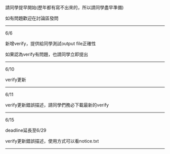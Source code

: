 請同學提早開始(歷年都有寫不出來的，所以請同學盡早準備)

如有問題歡迎在討論區發問

-------------------------------------------------------

6/6

新增verify，提供給同學測試output file正確性

如果認為verify有問題，也請同學立即提出

-------------------------------------------------------

6/10

verify更新

-------------------------------------------------------

6/11

verify更新錯誤描述，請同學們務必下載最新的verify

-------------------------------------------------------

6/15

deadline延長至6/29

verify更新錯誤描述，使用方式可以看notice.txt

-------------------------------------------------------
